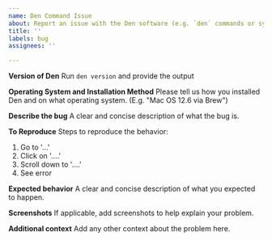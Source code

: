 ```yaml
---
name: Den Command Issue
about: Report an issue with the Den software (e.g. `den` commands or sync)
title: ''
labels: bug
assignees: ''

---
```


**Version of Den**
Run `den version` and provide the output

**Operating System and Installation Method**
Please tell us how you installed Den and on what operating system.  (E.g. "Mac OS 12.6 via Brew")

**Describe the bug**
A clear and concise description of what the bug is.

**To Reproduce**
Steps to reproduce the behavior:
1. Go to '...'
2. Click on '....'
3. Scroll down to '....'
4. See error

**Expected behavior**
A clear and concise description of what you expected to happen.

**Screenshots**
If applicable, add screenshots to help explain your problem.

**Additional context**
Add any other context about the problem here.
